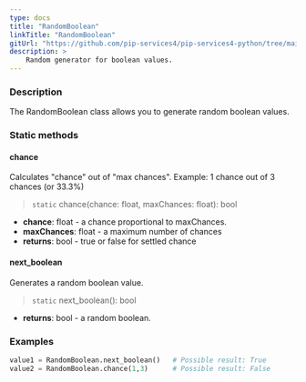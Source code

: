 ```yaml
---
type: docs
title: "RandomBoolean"
linkTitle: "RandomBoolean"
gitUrl: "https://github.com/pip-services4/pip-services4-python/tree/main/pip-services4-data-python"
description: >
    Random generator for boolean values.
---
```


### Description

The RandomBoolean class allows you to generate random boolean values.

### Static methods

#### chance
Calculates "chance" out of "max chances".
Example: 1 chance out of 3 chances (or 33.3%)

> `static` chance(chance: float, maxChances: float): bool

- **chance**: float - a chance proportional to maxChances.
- **maxChances**: float - a maximum number of chances
- **returns**: bool - true or false for settled chance

#### next_boolean
Generates a random boolean value.

> `static` next_boolean(): bool

- **returns**: bool - a random boolean.

### Examples

```python
value1 = RandomBoolean.next_boolean()   # Possible result: True
value2 = RandomBoolean.chance(1,3)      # Possible result: False

```
